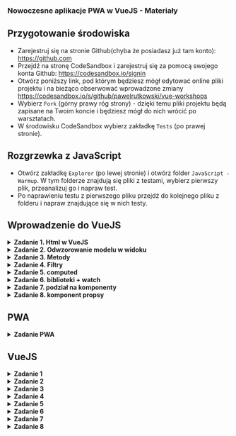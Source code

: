 ### Nowoczesne aplikacje PWA w VueJS - Materiały ###

## Przygotowanie środowiska ##

* Zarejestruj się na stronie Github(chyba że posiadasz już tam konto):
https://github.com
* Przejdź na stronę CodeSandbox i zarejestruj się za pomocą swojego konta Github:
https://codesandbox.io/signin
* Otwórz poniższy link, pod którym będziesz mógł edytować online pliki projektu i na bieżąco obserwować wprowadzone zmiany
https://codesandbox.io/s/github/pawelrutkowski/vue-workshops
* Wybierz `Fork` (górny prawy róg strony) - dzięki temu pliki projektu będą zapisane na Twoim koncie i będziesz mógł do nich wrócić po warsztatach.
* W środowisku CodeSandbox wybierz zakładkę `Tests` (po prawej stronie).

## Rozgrzewka z JavaScript ##

* Otwórz zakładkę `Explorer` (po lewej stronie) i otwórz folder `JavaScript - Warmup`. W tym folderze znajdują się pliki z testami, wybierz pierwszy plik, przeanalizuj go i napraw test.
* Po naprawieniu testu z pierwszego pliku przejdź do kolejnego pliku z folderu i napraw znajdujące się w nich testy.

## Wprowadzenie do VueJS ##

<details>
<summary><strong>Zadanie 1. Html w VueJS</strong></summary>

* Odwzoruj w sekcji “template” widok z poniższego zdjęcia, za pomocą tagów html: h1, button, input, ul, li.

![screenshot](https://github.com/pawelrutkowski/vue-workshops/blob/master/Screenshot.png "Screenshot")



* Dodaj style css dla:
  * tagów html `button`:
```
  border: 1px solid black;
  padding: 2px;
```
  * tagów html “input”:
```
  outline: 0;
  border-bottom: 1px solid black;
  margin-right: 10px;
```

[Rozwiązanie](https://github.com/pawelrutkowski/vue-workshops/compare/master...01_01?expand=1)

</details>

<details>
<summary><strong>Zadanie 2. Odwzorowanie modelu w widoku</strong></summary>

* W sekcji `script`dodaj:
```
export default {
  data: function() {
  }
};

```
* W sekcji `script` popraw funkcję `data` tak aby zwracała obiek z kluczami:
  * `title` - typu string, w którym będzie znajdować się nazwa nagłówka strony
  * `input` - typu string, w którym będzie znajdować się zawartość tagu html `input`
  * `addButtonText` - typu string, w którym będzie znajdować się treść przycisku do dodawania zadań
  * `list` - tablicę z paroma elementami typu string, które będą odpowiadać liście zadań

* W sekcji `template` zastąp wprowadzony tekst wartościami z modelu danych `data`, użyj:
  * Dla tytułu strony i treści przycisku dodawania zadań zapisu `{{}}`
  * Dla wartości pola input dyrektywy `v-model`
  * Dla listy zadań dyrektywy `v-for`, `v-bind:key` i zapisu `{{}}`

[Rozwiązanie](https://github.com/pawelrutkowski/vue-workshops/compare/01_01...01_02?expand=1)

</details>

<details>
<summary><strong>Zadanie 3. Metody</strong></summary>

* Dodaj metodę `addItem`, która:
  * pobierze wartość z elementu `input`
  * doda wartość do tablicy `list`
  * wyczyści wartość pola `input`
* Dodaj do przycisku dodawania zadania - dyrektywę `v-on:click`, która wywoła funkcję `addItem`
* Dodaj do pola input  dyrektywę `v-on:keyup.enter`, która wywoła funkcję `addItem`
* Sprawdź czy działa dodawanie zadań przy wciśnięciu klawisza Enter przy wprowadzeniu treści zadanie w polu input
* Sprawdź czy działa dodawanie zadań po wciśnięciu przycisku dodania zadania

[Rozwiązanie](https://github.com/pawelrutkowski/vue-workshops/compare/01_02...01_03?expand=1)

</details>

<details>
<summary><strong>Zadanie 4. Filtry</strong></summary>

* Dodaj filtr `capitalize`, który będzie zwracał tekst w którym pierwsza tylko pierwsze słowo będzie zaczynać się z dużej litery.

[Rozwiązanie](https://github.com/pawelrutkowski/vue-workshops/compare/01_03...01_04?expand=1)

</details>

<details>
<summary><strong>Zadanie 5. computed</strong></summary>

* Dodaj w sekcji `template` tekst z liczbą wszystkich zadań, użyj `computed`

[Rozwiązanie](https://github.com/pawelrutkowski/vue-workshops/compare/01_04...01_05?expand=1)

</details>

<details>
<summary><strong>Zadanie 6. biblioteki + watch</strong></summary>

* Dodaj do projektu bibliotekę `lodash`.
* Popraw tak zawartość sekcji `template` aby tekst przycisku do dodawania zadań zmieniał się w zależności od zawartości elementu `input`. W tym celu użyj “watch” w sekcji `script` i napisz funkcję, która:
  * Jeżeli wartość pola input jest pusta to zwraca `Dodaj zadanie`
  * W innym przypadku zwraca `Dodaj` + wartość pola input

[Rozwiązanie](https://github.com/pawelrutkowski/vue-workshops/compare/01_05...01_06?expand=1)

</details>


<details>
<summary><strong>Zadanie 7. podział na komponenty</strong></summary>

* Dodaj nowy plik `ListItem.Vue` w folderze `src`
* Z pliku `App.vue` wyekstrahuj `<li>{{task | capitalize}}</li>` i filtr `capitalize` do nowo utworzonego pliku
* Komponent powinien przyjmować jako `props` pojedyńcze elementy z tablicy z listą zadań, nazwij ten props `task`, do przekazania argumentu użyj `v-bind:task` w `App.vue`

[Rozwiązanie](https://github.com/pawelrutkowski/vue-workshops/compare/01_06...01_07?expand=1)

</details>

<details>
<summary><strong>Zadanie 8. komponent propsy</strong></summary>

* W `App.vue` dodaj metodę `onClick`, która będzie przyjmować jako argument element typu string i wypisywać w konsoli jego zawartość
* przekaż funkcję do komponentu `ListItem.vue`
* zmodyfikuj `ListItem.vue` tak aby po kliknięciu na niego wykonywała się przekazana funkcja. Jeżeli zrobisz poprawnie zadanie, w zakłądce `console` powinien wyświetlać się log

[Rozwiązanie](https://github.com/pawelrutkowski/vue-workshops/compare/01_07...01_08?expand=1)

</details>

## PWA ##

<details>
<summary><strong>Zadanie PWA</strong></summary>

* Otwórz plik `public/manifest.json` i przeanalizuj go
* Z lewej strony wybierz ikonę rakiety `Deployment`, rozwiń zakładkę `netify` i wybierz `deploy`. Budowanie może zająć chwilę, po tym czasie powinien pojawić się przycisk `Visit`, który prowadzi do strony z aplikacją.
* Otwórz aplikację w nowej karcie i dodaj ją do pulpitu na komputerze lub w telefonie.

</details>

## VueJS ##

<details>
<summary><strong>Zadanie 1</strong></summary>

Obecnie w modelu danych pod kluczem `list` powinna być tablica przechowująca obiekty typu string. zmodyfikuj dodawane elementy, aby zamiast dodawania samego stringu był tworzony obiekt z informacją o wartości i statusie(czy zostało wykonane), np.: `{value: “zadanie1”, checked: false}`

</details>

<details>
<summary><strong>Zadanie 2</strong></summary>

Przy każdym zadaniu dodaj checkbox, którego modyfikowanie będzie zmieniać dane w modelu.


</details>

<details>
<summary><strong>Zadanie 3</strong></summary>

Przy każdym zadaniu dodaj przycisk do usuwania zadania, którego wybranie będzie zmieniać dane w modelu.

</details>

<details>
<summary><strong>Zadanie 4</strong></summary>

Dodaj licznik z liczbą zadań zrobionych

</details>

<details>
<summary><strong>Zadanie 5</strong></summary>

Jeżeli nie ma żadnego zadania dodaj tekst z informacją o braku zadań

</details>

<details>
<summary><strong>Zadanie 6</strong></summary>

Dodaj licznik z liczbą zadań zrobionych

</details>

<details>
<summary><strong>Zadanie 7</strong></summary>

Zamień używane tagi html na te z biblioteki `vuetifyjs` z zakładki components
np: https://vuetifyjs.com/en/components/toolbars

</details>

<details>
<summary><strong>Zadanie 8</strong></summary>

Dodaj bibliotekę `vue-save-state` i wykorzystaj ją do zapisywania listy zadań tak by dane były dostępne po odświeżeniu strony

</details>
